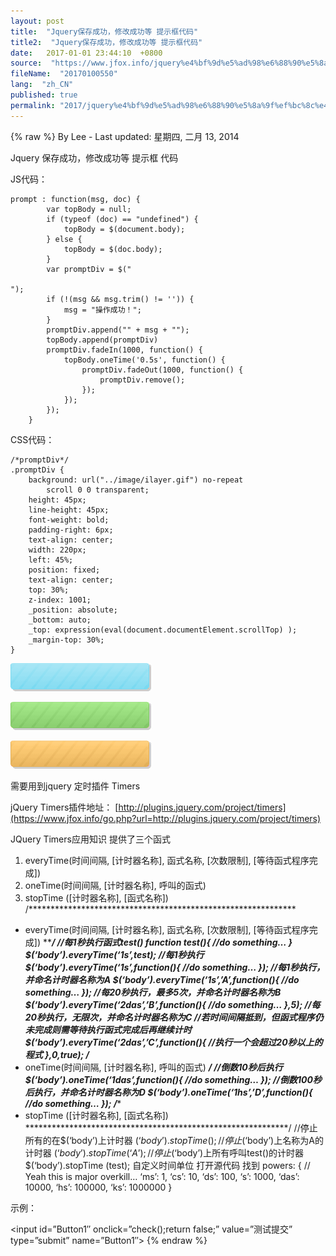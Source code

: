 ```yaml
---
layout: post
title:  "Jquery保存成功，修改成功等 提示框代码"
title2:  "Jquery保存成功，修改成功等 提示框代码"
date:   2017-01-01 23:44:10  +0800
source:  "https://www.jfox.info/jquery%e4%bf%9d%e5%ad%98%e6%88%90%e5%8a%9f%ef%bc%8c%e4%bf%ae%e6%94%b9%e6%88%90%e5%8a%9f%e7%ad%89-%e6%8f%90%e7%a4%ba%e6%a1%86%e4%bb%a3%e7%a0%81.html"
fileName:  "20170100550"
lang:  "zh_CN"
published: true
permalink: "2017/jquery%e4%bf%9d%e5%ad%98%e6%88%90%e5%8a%9f%ef%bc%8c%e4%bf%ae%e6%94%b9%e6%88%90%e5%8a%9f%e7%ad%89-%e6%8f%90%e7%a4%ba%e6%a1%86%e4%bb%a3%e7%a0%81.html"
---
```

{% raw %}
By Lee - Last updated: 星期四, 二月 13, 2014

Jquery 保存成功，修改成功等 提示框 代码

JS代码：

    prompt : function(msg, doc) {
    		var topBody = null;
    		if (typeof (doc) == "undefined") {
    			topBody = $(document.body);
    		} else {
    			topBody = $(doc.body);
    		}
    		var promptDiv = $("

    ");
    		if (!(msg && msg.trim() != '')) {
    			msg = "操作成功！";
    		}
    		promptDiv.append("" + msg + "");
    		topBody.append(promptDiv)
    		promptDiv.fadeIn(1000, function() {
    			topBody.oneTime('0.5s', function() {
    				promptDiv.fadeOut(1000, function() {
    					promptDiv.remove();
    				});
    			});
    		});
    	}
    

CSS代码：

    
    /*promptDiv*/
    .promptDiv {
    	background: url("../image/ilayer.gif") no-repeat
    		scroll 0 0 transparent;
    	height: 45px;
    	line-height: 45px;
    	font-weight: bold;
    	padding-right: 6px;
    	text-align: center;
    	width: 220px;
    	left: 45%;
    	position: fixed;
    	text-align: center;
    	top: 30%;
    	z-index: 1001;
    	_position: absolute;
    	_bottom: auto;
    	_top: expression(eval(document.documentElement.scrollTop) );
    	_margin-top: 30%;
    }
    

[![2013060513250243](b84be04)](https://www.jfox.info/go.php?url=http://www.jfox.info/wp-content/uploads/2014/02/20130605132502437)

[![2013060513255876](5229c8d)](https://www.jfox.info/go.php?url=http://www.jfox.info/wp-content/uploads/2014/02/20130605132558765)

[![2013060513264039](7fc8782)](https://www.jfox.info/go.php?url=http://www.jfox.info/wp-content/uploads/2014/02/20130605132640390)

需要用到jquery 定时插件 Timers

jQuery Timers插件地址：
[http://plugins.jquery.com/project/timers](https://www.jfox.info/go.php?url=http://plugins.jquery.com/project/timers)

JQuery Timers应用知识
提供了三个函式
1. everyTime(时间间隔, [计时器名称], 函式名称, [次数限制], [等待函式程序完成])
2. oneTime(时间间隔, [计时器名称], 呼叫的函式)
3. stopTime ([计时器名称], [函式名称])
/*************************************************************
*   everyTime(时间间隔, [计时器名称], 函式名称, [次数限制], [等待函式程序完成])
*************************************************************/
//每1秒执行函式test()
function test(){
//do something…
}
$(‘body’).everyTime(‘1s’,test);
//每1秒执行
$(‘body’).everyTime(‘1s’,function(){
//do something…
});
//每1秒执行，并命名计时器名称为A
$(‘body’).everyTime(‘1s’,’A’,function(){
//do something…
});
//每20秒执行，最多5次，并命名计时器名称为B
$(‘body’).everyTime(‘2das’,’B’,function(){
//do something…
},5);
//每20秒执行，无限次，并命名计时器名称为C
//若时间间隔抵到，但函式程序仍未完成则需等待执行函式完成后再继续计时
$(‘body’).everyTime(‘2das’,’C’,function(){
//执行一个会超过20秒以上的程式
},0,true);
/***********************************************************
*   oneTime(时间间隔, [计时器名称], 呼叫的函式)
***********************************************************/
//倒数10秒后执行
$(‘body’).oneTime(‘1das’,function(){
//do something…
});
//倒数100秒后执行，并命名计时器名称为D
$(‘body’).oneTime(‘1hs’,’D’,function(){
//do something…
});
/************************************************************
*  stopTime ([计时器名称], [函式名称])
************************************************************/
//停止所有的在$(‘body’)上计时器
$(‘body’).stopTime ();
//停止$(‘body’)上名称为A的计时器
$(‘body’).stopTime (‘A’);
//停止$(‘body’)上所有呼叫test()的计时器
$(‘body’).stopTime (test);
自定义时间单位
打开源代码
找到
powers: {
// Yeah this is major overkill…
‘ms’: 1,
‘cs’: 10,
‘ds’: 100,
‘s’: 1000,
‘das’: 10000,
‘hs’: 100000,
‘ks’: 1000000
}

示例：

<script src=”http://ajax.googleapis.com/ajax/libs/jquery/1.4/jquery.min.js” type=”text/javascript”></script>

<script src=”/jquery.timers-1.2.js” type=”text/javascript”></script>

<script>

        function check() {
$(“#Button1”).attr(“disabled”, true);
$(“#Button1”).val(“正在提交，请稍等3秒…..”);
$(‘body’).oneTime(‘3s’, function() {
$(“#Button1”).attr(“disabled”, false);
$(“#Button1”).val(“测试提交”);
});
}

    </script>

<input id=”Button1″ onclick=”check();return false;” value=”测试提交” type=”submit” name=”Button1″>
{% endraw %}